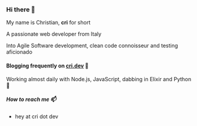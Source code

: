 ### Hi there 👋

My name is Christian, **cri** for short

A passionate web developer from Italy

Into Agile Software development, clean code connoisseur and testing aficionado

#### Blogging frequently on [cri.dev](https://cri.dev/) 📖

Working almost daily with Node.js, JavaScript, dabbing in Elixir and Python 🚀

##### How to reach me 📫 

- hey at cri dot dev
